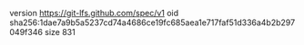 version https://git-lfs.github.com/spec/v1
oid sha256:1dae7a9b5a5237cd74a4686ce19fc685aea1e717faf51d336a4b2b297049f346
size 831
